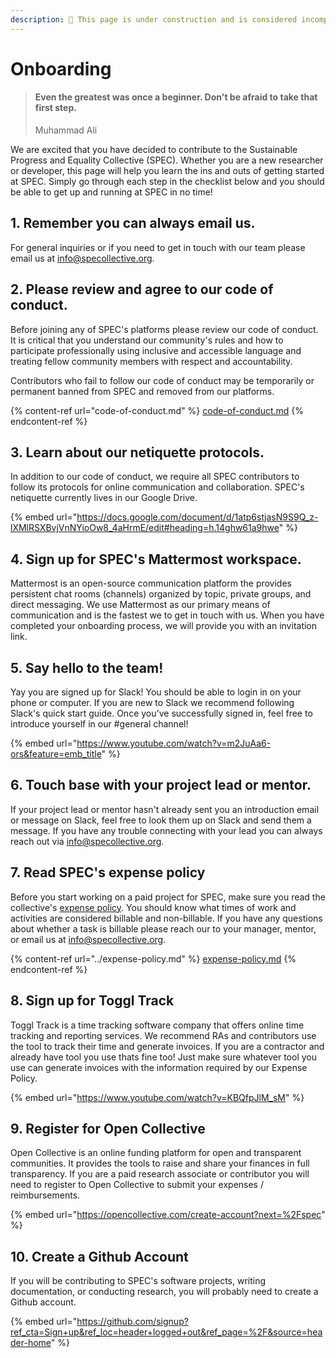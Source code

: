 ```yaml
---
description: 🚧 This page is under construction and is considered incomplete. 🚧
---
```


# Onboarding

> #### Even the greatest was once a beginner. Don't be afraid to take that first step.
>
> Muhammad Ali

We are excited that you have decided to contribute to the Sustainable Progress and Equality Collective (SPEC). Whether you are a new researcher or developer, this page will help you learn the ins and outs of getting started at SPEC. Simply go through each step in the checklist below and you should be able to get up and running at SPEC in no time!

## 1. Remember you can always email us.

For general inquiries or if you need to get in touch with our team please email us at [info@specollective.org](mailto:info@specollective.org).

## 2. Please review and agree to our code of conduct.

Before joining any of SPEC's platforms please review our code of conduct. It is critical that you understand our community's rules and how to participate professionally using inclusive and accessible language and treating fellow community members with respect and accountability.

Contributors who fail to follow our code of conduct may be temporarily or permanent banned from SPEC and removed from our platforms.

{% content-ref url="code-of-conduct.md" %}
[code-of-conduct.md](code-of-conduct.md)
{% endcontent-ref %}

## 3. Learn about our netiquette protocols.

In addition to our code of conduct, we require all SPEC contributors to follow its protocols for online communication and collaboration. SPEC's netiquette currently lives in our Google Drive.

{% embed url="https://docs.google.com/document/d/1atp6stjasN9S9Q_z-lXMlRSXBvjVnNYioOw8_4aHrmE/edit#heading=h.14ghw61a9hwe" %}

## 4. Sign up for SPEC's Mattermost workspace.

Mattermost is an open-source communication platform the provides persistent chat rooms (channels) organized by topic, private groups, and direct messaging. We use Mattermost as our primary means of communication and is the fastest we to get in touch with us. When you have completed your onboarding process, we will provide you with an invitation link.

## 5. Say hello to the team!

Yay you are signed up for Slack! You should be able to login in on your phone or computer. If you are new to Slack we recommend following Slack's quick start guide. Once you've successfully signed in, feel free to introduce yourself in our #general channel!

{% embed url="https://www.youtube.com/watch?v=m2JuAa6-ors&feature=emb_title" %}

## 6. Touch base with your project lead or mentor.

If your project lead or mentor hasn't already sent you an introduction email or message on Slack, feel free to look them up on Slack and send them a message. If you have any trouble connecting with your lead you can always reach out via [info@specollective.org](mailto:info@specollective.org).

## 7. Read SPEC's expense policy

Before you start working on a paid project for SPEC, make sure you read the collective's [expense policy](../expense-policy.md). You should know what times of work and activities are considered billable and non-billable. If you have any questions about whether a task is billable please reach our to your manager, mentor, or email us at [info@specollective.org](mailto:info@specollective.org).

{% content-ref url="../expense-policy.md" %}
[expense-policy.md](../expense-policy.md)
{% endcontent-ref %}

## 8. Sign up for Toggl Track

Toggl Track is a time tracking software company that offers online time tracking and reporting services. We recommend RAs and contributors use the tool to track their time and generate invoices. If you are a contractor and already have tool you use thats fine too! Just make sure whatever tool you use can generate invoices with the information required by our Expense Policy.

{% embed url="https://www.youtube.com/watch?v=KBQfpJlM_sM" %}

## 9. Register for Open Collective

Open Collective is an online funding platform for open and transparent communities. It provides the tools to raise and share your finances in full transparency. If you are a paid research associate or contributor you will need to register to Open Collective to submit your expenses / reimbursements.

{% embed url="https://opencollective.com/create-account?next=%2Fspec" %}

## 10. Create a Github Account

If you will be contributing to SPEC's software projects, writing documentation, or conducting research, you will probably need to create a Github account.

{% embed url="https://github.com/signup?ref_cta=Sign+up&ref_loc=header+logged+out&ref_page=%2F&source=header-home" %}
